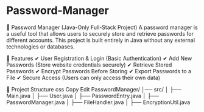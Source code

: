 # Password-Manager


🔐 Password Manager (Java-Only Full-Stack Project)
A password manager is a useful tool that allows users to securely store and retrieve passwords for different accounts. This project is built entirely in Java without any external technologies or databases.

📌 Features
✔ User Registration & Login (Basic Authentication)
✔ Add New Passwords (Store website credentials securely)
✔ Retrieve Stored Passwords
✔ Encrypt Passwords Before Storing
✔ Export Passwords to a File
✔ Secure Access (Users can only access their own data)

📂 Project Structure
css
Copy
Edit
PasswordManager/
│── src/
│   ├── Main.java
│   ├── User.java
│   ├── PasswordEntry.java
│   ├── PasswordManager.java
│   ├── FileHandler.java
│   ├── EncryptionUtil.java
